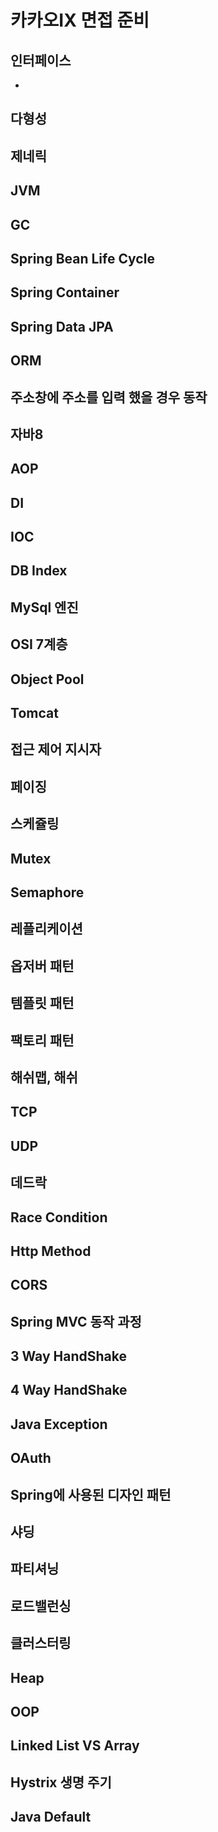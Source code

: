# 카카오IX 면접 준비

## 인터페이스

* 

## 다형성

## 제네릭

## JVM

## GC

## Spring Bean Life Cycle

## Spring Container

## Spring Data JPA

## ORM

## 주소창에 주소를 입력 했을 경우 동작

## 자바8

## AOP

## DI

## IOC

## DB Index

## MySql 엔진

## OSI 7계층

## Object Pool

## Tomcat

## 접근 제어 지시자

## 페이징

## 스케쥴링

## Mutex

## Semaphore

## 레플리케이션

## 옵저버 패턴

## 템플릿 패턴

## 팩토리 패턴

## 해쉬맵, 해쉬

## TCP

## UDP

## 데드락

## Race Condition

## Http Method

## CORS

## Spring MVC 동작 과정

## 3 Way HandShake

## 4 Way HandShake

## Java Exception

## OAuth

## Spring에 사용된 디자인 패턴

## 샤딩

## 파티셔닝

## 로드밸런싱

## 클러스터링

## Heap

## OOP

## Linked List VS Array

## Hystrix 생명 주기

## Java Default

